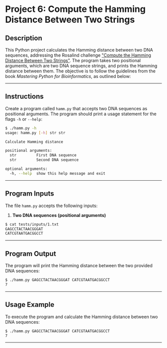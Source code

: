 # Project 6: Compute the Hamming Distance Between Two Strings

## Description

This Python project calculates the Hamming distance between two DNA sequences, addressing the Rosalind challenge ["Compute the Hamming Distance Between Two Strings"](https://rosalind.info/problems/ba1g/). The program takes two positional arguments, which are two DNA sequence strings, and prints the Hamming distance between them. The objective is to follow the guidelines from the book *Mastering Python for Bioinformatics*, as outlined below:

---

## Instructions

Create a program called `hamm.py` that accepts two DNA sequences as positional arguments. The program should print a usage statement for the flags `-h` or `--help`:

```sh
$ ./hamm.py -h
usage: hamm.py [-h] str str

Calculate Hamming distance

positional arguments:
  str         First DNA sequence
  str         Second DNA sequence

optional arguments:
  -h, --help  show this help message and exit
```

---

## Program Inputs

The file `hamm.py` accepts the following inputs:

1. **Two DNA sequences (positional arguments)**
```sh
$ cat tests/inputs/1.txt
GAGCCTACTAACGGGAT
CATCGTAATGACGGCCT
```

---

## Program Output

The program will print the Hamming distance between the two provided DNA sequences:

```sh
$ ./hamm.py GAGCCTACTAACGGGAT CATCGTAATGACGGCCT
7
```

---

## Usage Example

To execute the program and calculate the Hamming distance between two DNA sequences:

```sh
$ ./hamm.py GAGCCTACTAACGGGAT CATCGTAATGACGGCCT
7
```

---
